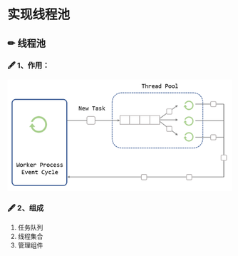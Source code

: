 # 实现线程池

## ✏ 线程池

### 🖋 1、作用：

![](../../.gitbook/assets/39%20%281%29.png)

### 🖋 2、组成

1. 任务队列
2. 线程集合
3. 管理组件

